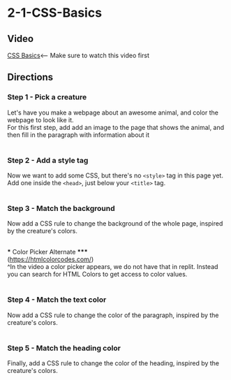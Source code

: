 # 2-1-CSS-Basics <br>

## Video

[CSS Basics](https://youtu.be/dC34rfY8Eyk)<-- Make sure to watch this video first

## Directions

### Step 1 - Pick a creature <br>

Let's have you make a webpage about an awesome animal, and color the webpage to look like it.
<br>
For this first step, add add an image to the page that shows the animal, and then fill in the paragraph with information about it
<br><br>

### Step 2 - Add a style tag<br>

Now we want to add some CSS, but there's no `<style>` tag in this page yet. Add one inside the `<head>`, just below your `<title>` tag.
<br><br>

### Step 3 - Match the background<br>

Now add a CSS rule to change the background of the whole page, inspired by the creature's colors.
<br><br>

**\*** Color Picker Alternate **\*\*\***<br>
(https://htmlcolorcodes.com/)<br>
^In the video a color picker appears, we do not have that in replit. Instead you can search for HTML Colors to get access to color values.<br>
<br>

### Step 4 - Match the text color<br>

Now add a CSS rule to change the color of the paragraph, inspired by the creature's colors.
<br><br>

### Step 5 - Match the heading color<br>

Finally, add a CSS rule to change the color of the heading, inspired by the creature's colors.
